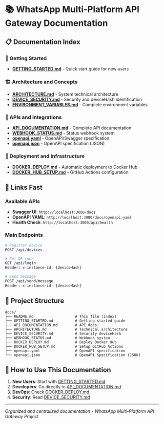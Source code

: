 
# 📚 WhatsApp Multi-Platform API Gateway Documentation

## 📋 Documentation Index

### 🚀 Getting Started
- **[GETTING_STARTED.md](./GETTING_STARTED.md)** - Quick start guide for new users

### 🏗️ Architecture and Concepts
- **[ARCHITECTURE.md](./ARCHITECTURE.md)** - System technical architecture
- **[DEVICE_SECURITY.md](./DEVICE_SECURITY.md)** - Security and deviceHash identification
- **[ENVIRONMENT_VARIABLES.md](./ENVIRONMENT_VARIABLES.md)** - Complete environment variables

### 🔄 APIs and Integrations
- **[API_DOCUMENTATION.md](./API_DOCUMENTATION.md)** - Complete API documentation
- **[WEBHOOK_STATUS.md](./WEBHOOK_STATUS.md)** - Status webhook system
- **[openapi.yaml](./openapi.yaml)** - OpenAPI/Swagger specification
- **[openapi.json](./openapi.json)** - OpenAPI specification (JSON)

### 🐳 Deployment and Infrastructure
- **[DOCKER_DEPLOY.md](./DOCKER_DEPLOY.md)** - Automatic deployment to Docker Hub
- **[DOCKER_HUB_SETUP.md](./DOCKER_HUB_SETUP.md)** - GitHub Actions configuration

## 🚀 Links Fast

### Available APIs
- **Swagger UI**: `http://localhost:3000/docs`
- **OpenAPI YAML**: `http://localhost:3000/docs/openapi.yaml`
- **Health Check**: `http://localhost:3000/api/health`

### Main Endpoints

```bash
# Register device
POST /api/devices

# Get QR code
GET /api/login
Header: x-instance-id: {deviceHash}

# Send message
POST /api/send/message
Header: x-instance-id: {deviceHash}
```

## 📁 Project Structure

```
docs/
├── README.md                   # This file (index)
├── GETTING_STARTED.md          # Getting started guide
├── API_DOCUMENTATION.md        # API docs
├── ARCHITECTURE.md             # Technical architecture
├── DEVICE_SECURITY.md          # Security deviceHash
├── WEBHOOK_STATUS.md           # Webhook system
├── DOCKER_DEPLOY.md            # Deploy Docker Hub
├── DOCKER_HUB_SETUP.md         # Setup GitHub Actions
├── openapi.yaml                # OpenAPI specification
└── openapi.json                # OpenAPI Specification (JSON)
```

## 📖 How to Use This Documentation

1. **New Users**: Start with [GETTING_STARTED.md](./GETTING_STARTED.md)
2. **Developers**: Go directly to [API_DOCUMENTATION.md](./API_DOCUMENTATION.md)
3. **DevOps**: Check [DOCKER_DEPLOY.md](./DOCKER_DEPLOY.md)
4. **Security**: Read [DEVICE_SECURITY.md](./DEVICE_SECURITY.md)

---

*Organized and centralized documentation - WhatsApp Multi-Platform API Gateway Project*
